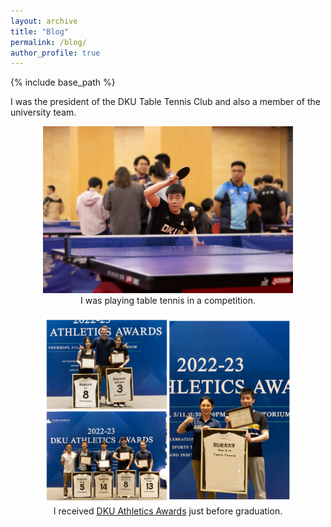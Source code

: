 ```yaml
---
layout: archive
title: "Blog"
permalink: /blog/
author_profile: true
---
```


{% include base_path %}


I was the president of the DKU Table Tennis Club and also a member of the university team.
<br/>
<center><img src="/images/tabletennis2.jpg" alt="Shihe Pan playing table tennis in a competition" width="400"/></center>  
<center>I was playing table tennis in a competition.</center>
<br/>

<center><img src="/images/tabletennis.jpg" alt="Shihe Pan won DKU Athletics Awards" width="400"/></center>  
<center>I received <a href="https://athletics.dukekunshan.edu.cn/latest-in-athletics/dku-athletics-awards-celebrate-year-of-champions/">DKU Athletics Awards</a> just before graduation.</center>


